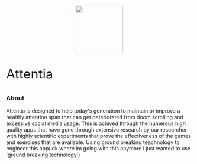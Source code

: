 
<p align="center">
  <img width="128" height="128" src="https://github.com/user-attachments/assets/066628c4-1148-4d18-8bb3-acde1bd24958">
  <p style="font-size: 2.5em">Attentia</p> 
</p>

### About
Attentia is designed to help today's generation to maintain or improve a healthy attention span that can get deteriorated from doom scrolling and excessive social media usage. This is achived through the numerous high quality apps that have gone through extensive research by our researcher with highly scientific experiments that prove the effectiveness of the games and exercises that are available. Using ground breaking teachnology to engineer this app(idk where im going with this anymore i just wanted to use 'ground breaking technology')
